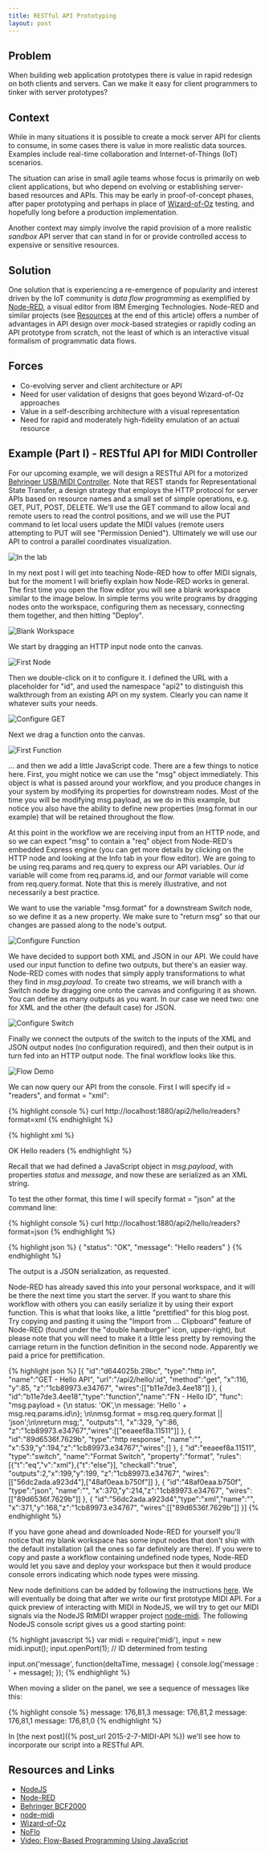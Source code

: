 ```yaml
---
title: RESTful API Prototyping
layout: post
---
```


## Problem

When building web application prototypes there is value in rapid redesign on both clients and servers. Can we make it easy for client programmers to tinker with server prototypes?

## Context

While in many situations it is possible to create a mock server API for clients to consume, in some cases there is value in more realistic data sources. Examples include real-time collaboration and Internet-of-Things (IoT) scenarios.

The situation can arise in small agile teams whose focus is primarily on web client applications, but who depend on evolving or establishing server-based resources and APIs. This may be early in proof-of-concept phases, after paper prototyping and perhaps in place of [Wizard-of-Oz](http://www.usabilitybok.org/wizard-of-oz) testing, and hopefully long before a production implementation.

Another context may simply involve the rapid provision of a more realistic *sandbox* API server that can stand in for or provide controlled access to expensive or sensitive resources.

## Solution

One solution that is experiencing a re-emergence of popularity and interest driven by the IoT community is *data flow programming* as exemplified by [Node-RED](http://nodered.org/), a visual editor from IBM Emerging Technologies. Node-RED and similar projects (see [Resources](#Resources) at the end of this article) offers a number of advantages in API design over *mock*-based strategies or rapidly coding an API prototype from scratch, not the least of which is an interactive visual formalism of programmatic data flows.

## Forces

* Co-evolving server and client architecture or API
* Need for user validation of designs that goes beyond Wizard-of-Oz approaches
* Value in a self-describing architecture with a visual representation
* Need for rapid and moderately high-fidelity emulation of an actual resource

## Example (Part I) - RESTful API for MIDI Controller

For our upcoming example, we will design a RESTful API for a motorized [Behringer USB/MIDI Controller](http://www.behringer.com/EN/Products/BCF2000.aspx). Note that REST stands for Representational State Transfer, a design strategy that employs the HTTP protocol for server APIs based on resource names and a small set of simple operations, e.g. GET, PUT, POST, DELETE. We'll use the GET command to allow local and remote users to read the control positions, and we will use the PUT command to let local users update the MIDI values (remote users attempting to PUT will see "Permission Denied"). Ultimately we will use our API to control a parallel coordinates visualization.

![In the lab]({{site.url}}/img/demo2_sm.jpg)

In my next post I will get into teaching Node-RED how to offer MIDI signals, but for the moment I will briefly explain how Node-RED works in general. The first time you open the flow editor you will see a blank workspace similar to the image below. In simple terms you write programs by dragging nodes onto the workspace, configuring them as necessary, connecting them together, and then hitting "Deploy".

![Blank Workspace]({{site.url}}/img/hello_blank.png)

We start by dragging an HTTP input node onto the canvas.

![First Node]({{site.url}}/img/hello_input.png)

Then we double-click on it to configure it. I defined the URL with a placeholder for "id", and used the namespace "api2" to distinguish this walkthrough from an existing API on my system. Clearly you can name it whatever suits your needs.

![Configure GET]({{site.url}}/img/hello_GET.png)

Next we drag a function onto the canvas.

![First Function]({{site.url}}/img/hello_FN_drag.png)

... and then we add a little JavaScript code. There are a few things to notice here. First, you might notice we can use the "msg" object immediately. This object is what is passed around your workflow, and you produce changes in your system by modifying its properties for downstream nodes. Most of the time you will be modifying msg.payload, as we do in this example, but notice you also have the ability to define new properties (msg.format in our example) that will be retained throughout the flow.

At this point in the workflow we are receiving input from an HTTP node, and so we can expect "msg" to contain a "req" object from Node-RED's embedded Express engine (you can get more details by clicking on the HTTP node and looking at the Info tab in your flow editor). We are going to be using req.params and req.query to express our API variables. Our *id* variable will come from req.params.id, and our *format* variable will come from req.query.format. Note that this is merely illustrative, and not necessarily a best practice.

We want to use the variable "msg.format" for a downstream Switch node, so we define it as a new property. We make sure to "return msg" so that our changes are passed along to the node's output.

![Configure Function]({{site.url}}/img/hello_FN.png)

We have decided to support both XML and JSON in our API. We could have used our input function to define two outputs, but there's an easier way. Node-RED comes with nodes that simply apply transformations to what they find in *msg.payload*. To create two streams, we will branch with a Switch node by dragging one onto the canvas and configuring it as shown. You can define as many outputs as you want. In our case we need two: one for XML and the other (the default case) for JSON.

![Configure Switch]({{site.url}}/img/hello_switch.png)

Finally we connect the outputs of the switch to the inputs of the XML and JSON output nodes (no configuration required), and then their output is in turn fed into an HTTP output node. The final workflow looks like this.

![Flow Demo]({{site.url}}/img/hello_flow.png)

We can now query our API from the console. First I will specify id = "readers", and format = "xml":

{% highlight console %}
curl http://localhost:1880/api2/hello/readers?format=xml
{% endhighlight %}

{% highlight xml %}
<?xml version="1.0" encoding="UTF-8" standalone="yes"?>
<root>
  <status>OK</status>
  <message>Hello readers</message>
</root>
{% endhighlight %}

Recall that we had defined a JavaScript object in *msg.payload*, with properties *status* and *message*, and now these are serialized as an XML string.

To test the other format, this time I will specify format = "json" at the command line:

{% highlight console %}
curl http://localhost:1880/api2/hello/readers?format=json
{% endhighlight %}

{% highlight json %}
{
  "status": "OK",
  "message": "Hello readers"
}
{% endhighlight %}

The output is a JSON serialization, as requested.

Node-RED has already saved this into your personal workspace, and it will be there the next time you start the server. If you want to share this workflow with others you can easily serialize it by using their export function. This is what that looks like, a little "prettified" for this blog post. Try copying and pasting it using the "Import from ... Clipboard" feature of Node-RED (found under the "double hamburger" icon, upper-right), but please note that you will need to make it a little less pretty by removing the carriage return in the function definition in the second node. Apparently we paid a price for prettification.

{% highlight json %}
[{
  "id":"d644025b.29bc", "type":"http in", "name":"GET - Hello API",
  "url":"/api2/hello/:id",
  "method":"get", "x":116, "y":85,
  "z":"1cb89973.e34767", "wires":[["b11e7de3.4ee18"]]
},
{
  "id":"b11e7de3.4ee18","type":"function","name":"FN - Hello ID",
  "func": "msg.payload = {\n  status: 'OK',\n  message: 'Hello ' + msg.req.params.id\n};
  \n\nmsg.format = msg.req.query.format || 'json';\n\nreturn msg;",
  "outputs":1, "x":329, "y":86,
  "z":"1cb89973.e34767","wires":[["eeaeef8a.11511"]]
},
{
  "id":"89d6536f.7629b", "type":"http response", "name":"",
  "x":539,"y":194,"z":"1cb89973.e34767","wires":[]
},
{
  "id":"eeaeef8a.11511", "type":"switch", "name":"Format Switch",
  "property":"format",
  "rules":[{"t":"eq","v":"xml"},{"t":"else"}],
  "checkall":"true", "outputs":2,"x":199,"y":199,
  "z":"1cb89973.e34767",
  "wires":[["56dc2ada.a923d4"],["48af0eaa.b750f"]]
},
{
  "id":"48af0eaa.b750f", "type":"json", "name":"",
  "x":370,"y":214,"z":"1cb89973.e34767",
  "wires":[["89d6536f.7629b"]]
},
{
  "id":"56dc2ada.a923d4","type":"xml","name":"",
  "x":371,"y":168,"z":"1cb89973.e34767",
  "wires":[["89d6536f.7629b"]]
}]
{% endhighlight %}


If you have gone ahead and downloaded Node-RED for yourself you'll notice that my blank workspace has some input nodes that don't ship with the default installation (all the ones so far definitely are there). If you were to copy and paste a workflow containing undefined node types, Node-RED would let you save and deploy your workspace but then it would produce console errors indicating which node types were missing.

New node definitions can be added by following the instructions [here](http://nodered.org/docs/creating-nodes/). We will eventually be doing that after we write our first prototype MIDI API. For a quick preview of interacting with MIDI in NodeJS, we will try to get our MIDI signals via the NodeJS RtMIDI wrapper project [node-midi](https://github.com/justinlatimer/node-midi). The following NodeJS console script gives us a good starting point:

{% highlight javascript %}
var midi = require('midi'), input = new midi.input();
input.openPort(1); // ID determined from testing

input.on('message', function(deltaTime, message) {
  console.log('message : ' + message);
});
{% endhighlight %}

When moving a slider on the panel, we see a sequence of messages like this:

{% highlight console %}
message: 176,81,3
message: 176,81,2
message: 176,81,1
message: 176,81,0
{% endhighlight %}

In [the next post]({% post_url 2015-2-7-MIDI-API %}) we'll see how to incorporate our script into a RESTful API.

## <a name="Resources"></a>Resources and Links

* [NodeJS](http://nodejs.org/)
* [Node-RED](http://nodered.org/)
* [Behringer BCF2000](http://www.behringer.com/EN/Products/BCF2000.aspx)
* [node-midi](https://github.com/justinlatimer/node-midi)
* [Wizard-of-Oz](http://www.usabilitybok.org/wizard-of-oz)
* [NoFlo](http://noflojs.org/)
* [Video: Flow-Based Programming Using JavaScript](https://www.youtube.com/watch?v=hot_0Kn-xJE)